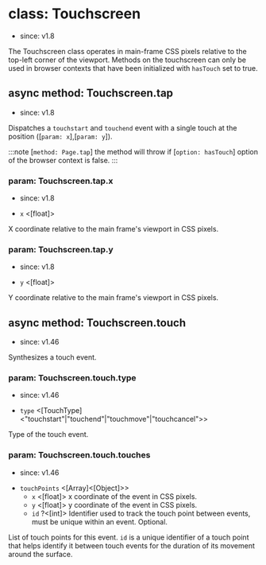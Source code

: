 # class: Touchscreen
* since: v1.8

The Touchscreen class operates in main-frame CSS pixels relative to the top-left corner of the viewport. Methods on the
touchscreen can only be used in browser contexts that have been initialized with `hasTouch` set to true.

## async method: Touchscreen.tap
* since: v1.8

Dispatches a `touchstart` and `touchend` event with a single touch at the position ([`param: x`],[`param: y`]).

:::note
[`method: Page.tap`] the method will throw if [`option: hasTouch`] option of the browser context is false.
:::

### param: Touchscreen.tap.x
* since: v1.8
- `x` <[float]>

X coordinate relative to the main frame's viewport in CSS pixels.

### param: Touchscreen.tap.y
* since: v1.8
- `y` <[float]>

Y coordinate relative to the main frame's viewport in CSS pixels.

## async method: Touchscreen.touch
* since: v1.46

Synthesizes a touch event.

### param: Touchscreen.touch.type
* since: v1.46
- `type` <[TouchType]<"touchstart"|"touchend"|"touchmove"|"touchcancel">>

Type of the touch event.

### param: Touchscreen.touch.touches
* since: v1.46
- `touchPoints` <[Array]<[Object]>>
  - `x` <[float]> x coordinate of the event in CSS pixels.
  - `y` <[float]> y coordinate of the event in CSS pixels.
  - `id` ?<[int]> Identifier used to track the touch point between events, must be unique within an event. Optional.

List of touch points for this event. `id` is a unique identifier of a touch point that helps identify it between touch events for the duration of its movement around the surface.
